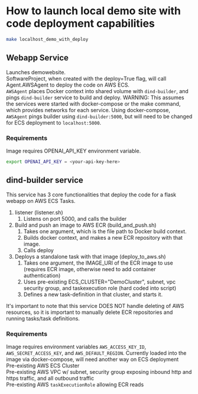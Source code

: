 # How to launch local demo site with code deployment capabilities

```bash
make localhost_demo_with_deploy
``` 

## Webapp Service

Launches demowebsite. \
SoftwareProject, when created with the deploy=True flag, will call Agent.AWSAgent to deploy the code on AWS ECS.\
`AWSAgent` places Docker context into shared volume with `dind-builder`, and pings `dind-builder` service to build and deploy.
WARNING: This assumes the services were started with docker-compose or the make command, which provides networks for each service. Using docker-compose, `AWSAgent` pings builder using `dind-builder:5000`, but will need to be changed for ECS deployment to `localhost:5000`.

### Requirements

Image requires OPENAI_API_KEY environment variable. 
```bash
export OPENAI_API_KEY = <your-api-key-here>
```

## dind-builder service

This service has 3 core functionalities that deploy the code for a flask webapp on AWS ECS Tasks.

   1. listener (listener.sh)
      1. Listens on port 5000, and calls the builder
   2. Build and push an image to AWS ECR (build_and_push.sh)
      1. Takes one argument, which is the file path to Docker build context. 
      2. Builds docker context, and makes a new ECR repository with that image. 
      3. Calls deploy
   3. Deploys a standalone task with that image (deploy_to_aws.sh)
      1. Takes one argument, the IMAGE_URI of the ECR image to use (requires ECR image, otherwise need to add container authentication)
      2. Uses pre-existing ECS_CLUSTER="DemoCluster", subnet, vpc security group, and taskexecution role (hard coded into script)
      3. Defines a new task-definition in that cluster, and starts it.

It's important to note that this service DOES NOT handle deleting of AWS resources, so it is important to manually delete ECR repositories and running tasks/task definitions.

### Requirements

Image requires environment variables `AWS_ACCESS_KEY_ID`, `AWS_SECRET_ACCESS_KEY`, and `AWS_DEFAULT_REGION`. Currently loaded into the image via docker-compose, will need another way on ECS deployment\
Pre-existing AWS ECS Cluster\
Pre-existing AWS VPC w/ subnet, security group exposing inbound http and https traffic, and all outbound traffic \
Pre-existing AWS `taskExecutionRole` allowing ECR reads